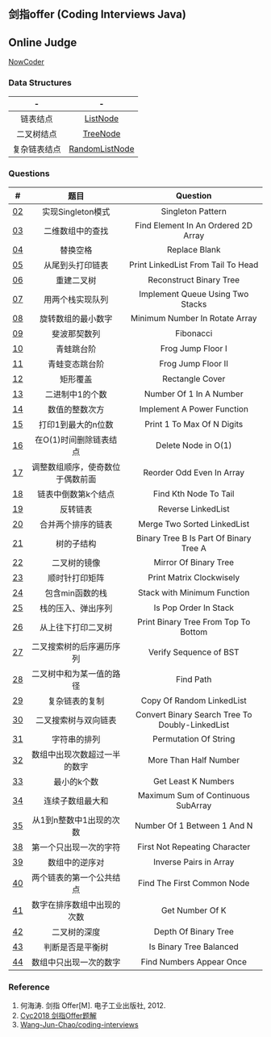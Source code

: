 
## 剑指offer (Coding Interviews Java)

## Online Judge
[NowCoder](https://www.nowcoder.com/ta/coding-interviews)

### Data Structures

|-|-|
|:---:|:---:|
|链表结点|[ListNode](src/coding_interviews/ListNode.java)|
|二叉树结点|[TreeNode](src/coding_interviews/TreeNode.java)|
|复杂链表结点|[RandomListNode](src/coding_interviews/RandomListNode.java)|

### Questions

|#|题目|Question|
|:---:|:---:|:---:|
|[02](src/coding_interviews/Solution02.java)|实现Singleton模式|Singleton Pattern|
|[03](src/coding_interviews/Solution03.java)|二维数组中的查找|Find Element In An Ordered 2D Array|
|[04](src/coding_interviews/Solution04.java)|替换空格|Replace Blank|
|[05](src/coding_interviews/Solution05.java)|从尾到头打印链表|Print LinkedList From Tail To Head|
|[06](src/coding_interviews/Solution06.java)|重建二叉树|Reconstruct Binary Tree|
|[07](src/coding_interviews/Solution07.java)|用两个栈实现队列|Implement Queue Using Two Stacks|
|[08](src/coding_interviews/Solution08.java)|旋转数组的最小数字|Minimum Number In Rotate Array|
|[09](src/coding_interviews/Solution09.java)|斐波那契数列|Fibonacci|
|[10](src/coding_interviews/Solution10.java)|青蛙跳台阶|Frog Jump Floor I|
|[11](src/coding_interviews/Solution11.java)|青蛙变态跳台阶|Frog Jump Floor II|
|[12](src/coding_interviews/Solution12.java)|矩形覆盖|Rectangle Cover|
|[13](src/coding_interviews/Solution13.java)|二进制中1的个数|Number Of 1 In A Number|
|[14](src/coding_interviews/Solution14.java)|数值的整数次方|Implement A Power Function|
|[15](src/coding_interviews/Solution15.java)|打印1到最大的n位数|Print 1 To Max Of N Digits|
|[16](src/coding_interviews/Solution16.java)|在O(1)时间删除链表结点|Delete Node in O(1)|
|[17](src/coding_interviews/Solution17.java)|调整数组顺序，使奇数位于偶数前面|Reorder Odd Even In Array|
|[18](src/coding_interviews/Solution18.java)|链表中倒数第k个结点|Find Kth Node To Tail|
|[19](src/coding_interviews/Solution19.java)|反转链表|Reverse LinkedList|
|[20](src/coding_interviews/Solution20.java)|合并两个排序的链表|Merge Two Sorted LinkedList|
|[21](src/coding_interviews/Solution21.java)|树的子结构|Binary Tree B Is Part Of Binary Tree A|
|[22](src/coding_interviews/Solution22.java)|二叉树的镜像|Mirror Of Binary Tree|
|[23](src/coding_interviews/Solution23.java)|顺时针打印矩阵|Print Matrix Clockwisely|
|[24](src/coding_interviews/Solution24.java)|包含min函数的栈|Stack with Minimum Function|
|[25](src/coding_interviews/Solution25.java)|栈的压入、弹出序列|Is Pop Order In Stack|
|[26](src/coding_interviews/Solution26.java)|从上往下打印二叉树|Print Binary Tree From Top To Bottom|
|[27](src/coding_interviews/Solution27.java)|二叉搜索树的后序遍历序列|Verify Sequence of BST|
|[28](src/coding_interviews/Solution28.java)|二叉树中和为某一值的路径|Find Path|
|[29](src/coding_interviews/Solution29.java)|复杂链表的复制|Copy Of Random LinkedList|
|[30](src/coding_interviews/Solution30.java)|二叉搜索树与双向链表|Convert Binary Search Tree To Doubly-LinkedList|
|[31](src/coding_interviews/Solution31.java)|字符串的排列|Permutation Of String|
|[32](src/coding_interviews/Solution32.java)|数组中出现次数超过一半的数字|More Than Half Number|
|[33](src/coding_interviews/Solution33.java)|最小的k个数|Get Least K Numbers|
|[34](src/coding_interviews/Solution34.java)|连续子数组最大和|Maximum Sum of Continuous SubArray|
|[35](src/coding_interviews/Solution35.java)|从1到n整数中1出现的次数|Number Of 1 Between 1 And N|
|[38](src/coding_interviews/Solution38.java)|第一个只出现一次的字符|First Not Repeating Character|
|[39](src/coding_interviews/Solution39.java)|数组中的逆序对|Inverse Pairs in Array|
|[40](src/coding_interviews/Solution40.java)|两个链表的第一个公共结点|Find The First Common Node|
|[41](src/coding_interviews/Solution41.java)|数字在排序数组中出现的次数|Get Number Of K|
|[42](src/coding_interviews/Solution42.java)|二叉树的深度|Depth Of Binary Tree|
|[43](src/coding_interviews/Solution43.java)|判断是否是平衡树|Is Binary Tree Balanced|
|[44](src/coding_interviews/Solution44.java)|数组中只出现一次的数字|Find Numbers Appear Once|

### Reference

1. 何海涛. 剑指 Offer[M]. 电子工业出版社, 2012.
2. [Cyc2018 剑指Offer题解](https://cyc2018.github.io/CS-Notes/#/notes/%E5%89%91%E6%8C%87%20Offer%20%E9%A2%98%E8%A7%A3%20-%20%E7%9B%AE%E5%BD%951)
3. [Wang-Jun-Chao/coding-interviews](https://github.com/Wang-Jun-Chao/coding-interviews/tree/master/src)




